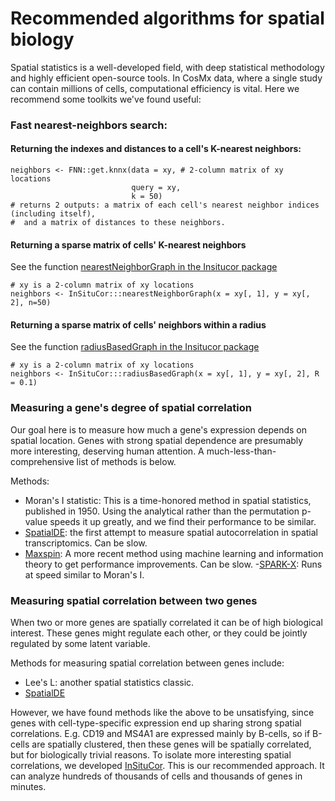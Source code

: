 # Recommended algorithms for spatial biology

Spatial statistics is a well-developed field, with deep statistical methodology and highly efficient open-source tools. 
In CosMx data, where a single study can contain millions of cells, computational efficiency is vital. 
Here we recommend some toolkits we've found useful:


### Fast nearest-neighbors search:

#### Returning the indexes and distances to a cell's K-nearest neighbors:
```
neighbors <- FNN::get.knnx(data = xy, # 2-column matrix of xy locations
                           query = xy, 
                           k = 50)
# returns 2 outputs: a matrix of each cell's nearest neighbor indices (including itself),
#  and a matrix of distances to these neighbors.
```

#### Returning a sparse matrix of cells' K-nearest neighbors

See the function [nearestNeighborGraph in the Insitucor package](https://github.com/Nanostring-Biostats/InSituCor/blob/main/R/NeighborhoodCalculations.R)

```
# xy is a 2-column matrix of xy locations
neighbors <- InSituCor:::nearestNeighborGraph(x = xy[, 1], y = xy[, 2], n=50)
```

#### Returning a sparse matrix of cells' neighbors within a radius

See the function [radiusBasedGraph in the Insitucor package](https://github.com/Nanostring-Biostats/InSituCor/blob/main/R/NeighborhoodCalculations.R)

```
# xy is a 2-column matrix of xy locations
neighbors <- InSituCor:::radiusBasedGraph(x = xy[, 1], y = xy[, 2], R = 0.1)
```


### Measuring a gene's degree of spatial correlation

Our goal here is to measure how much a gene's expression depends on spatial location. 
Genes with strong spatial dependence are presumably more interesting, deserving human attention. 
A much-less-than-comprehensive list of methods is below.

Methods:
- Moran's I statistic: This is a time-honored method in spatial statistics, published in 1950. Using the analytical rather than the permutation p-value speeds it up greatly, and we find their performance to be similar. 
- [SpatialDE](https://github.com/Teichlab/SpatialDE): the first attempt to measure spatial autocorrelation in spatial transcriptomics. Can be slow. 
- [Maxspin](https://github.com/dcjones/maxspin): A more recent method using machine learning and information theory to get performance improvements. Can be slow. 
-[SPARK-X](https://github.com/xzhoulab/SPARK): Runs at speed similar to Moran's I.


### Measuring spatial correlation between two genes

When two or more genes are spatially correlated it can be of high biological interest. 
These genes might regulate each other, or they could be jointly regulated by some latent variable. 

Methods for measuring spatial correlation between genes include:
- Lee's L: another spatial statistics classic. 
- [SpatialDE](https://github.com/Teichlab/SpatialDE)

However, we have found methods like the above to be unsatisfying, since genes with cell-type-specific expression
end up sharing strong spatial correlations. E.g. CD19 and MS4A1 are expressed mainly by B-cells, so if B-cells are 
spatially clustered, then these genes will be spatially correlated, but for biologically trivial reasons. 
To isolate more interesting spatial correlations, we developed [InSituCor](https://github.com/Nanostring-Biostats/insitucor). This is our recommended approach. 
It can analyze hundreds of thousands of cells and thousands of genes in minutes. 





